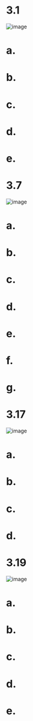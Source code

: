 # 3.1
![image](https://github.com/user-attachments/assets/4f7a52d3-774e-44f1-8d5f-28c9a5ee8f18)
# a.
# b.
# c.
# d.
# e.


# 3.7
![image](https://github.com/user-attachments/assets/ec549157-f45c-4138-a631-4a597a546c92)
# a.
# b.
# c.
# d.
# e.
# f.
# g.

# 3.17
![image](https://github.com/user-attachments/assets/95bb8fb4-12ff-40a9-984b-96a75a51008f)
# a.
# b.
# c.
# d.

# 3.19
![image](https://github.com/user-attachments/assets/68121018-af9b-484e-a7d7-558db45047b2)
# a.
# b.
# c.
# d.
# e.
